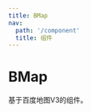 ```yaml
---
title: BMap
nav:
  path: '/component'
  title: 组件
---
```


# BMap

基于百度地图V3的组件。

<code src="./demo/index" />
